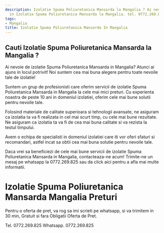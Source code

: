 ```yaml
---
description: Izolatie Spuma Poliuretanica Mansarda la Mangalia ? Ai nevoie de un profesionist
  in Izolatie Spuma Poliuretanica Mansarda la Mangalia. tel. 0772.269.825
tags:
- Mangalia
title: Izolatie Spuma Poliuretanica Mansarda In Mangalia
---
```



## Cauti Izolatie Spuma Poliuretanica Mansarda la Mangalia ?

Ai nevoie de izolatie Spuma Poliuretanica Mansarda in Mangalia? Atunci ai ajuns in locul potrivit! Noi suntem cea mai buna alegere pentru toate nevoile tale de izolatie! 

Suntem un grup de profesionisti care oferim servicii de izolatie Spuma Poliuretanica Mansarda in Mangalia la cele mai mici preturi. Cu experienta noastra de peste 10 ani in domeniul izolatiei, oferim cele mai bune solutii pentru nevoile tale. 

Folosind materiale de calitate superioara si tehnologii avansate, ne asiguram ca izolatia ta va fi realizata in cel mai scurt timp, cu cele mai bune rezultate. Ne asiguram ca izolatia ta va fi de cea mai buna calitate si va rezista la testul timpului.

Avem o echipa de specialisti in domeniul izolatiei care iti vor oferi sfaturi si recomandari, astfel incat sa obtii cea mai buna solutie pentru nevoile tale. 

Daca vrei sa beneficiezi de cele mai bune servicii de izolatie Spuma Poliuretanica Mansarda in Mangalia, contacteaza-ne acum! Trimite-ne un mesaj pe whatsapp la 0772.269.825 sau da click aici pentru a afla mai multe informatii.

# Izolatie Spuma Poliuretanica Mansarda Mangalia Preturi
Pentru o oferta de pret, va rog sa imi scrieti pe whatsapp, si va trimitem in 30 min, Gratuit si fara Obligatii Oferta de Pret.

Tel. 0772.269.825
Whatsapp. 0772.269.825